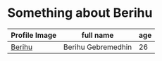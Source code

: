 # Something about Berihu
Profile Image | full name | age 
------------ | -----------|-----
[Berihu](https://user-images.githubusercontent.com/50493216/59880477-68e56480-93ad-11e9-8436-7bf96e395355.png)| Berihu Gebremedhin|26

